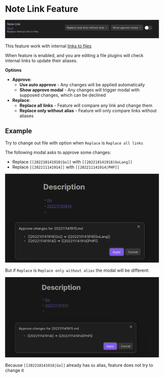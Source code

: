 # Note Link Feature

![img.png](../img/NoteLinkSettings.png)

This feature work with
internal [links to files](https://help.obsidian.md/Linking+notes+and+files/Internal+links#Link+to+a+file)

When feature is enabled, and you are editing a file plugins will check internal links to update their aliases.

**Options**

- **Approve**:
    - **Use auto approve** - Any changes will be applied automatically
    - **Show approve modal** - Any changes will trigger modal with supposed changes, which can be declined
- **Replace**:
    - **Replace all links** - Feature will compare any link and change them
    - **Replace only without alias** - Feature will only compare links without aliases

## Example

Try to change out file with option when `Replace` is `Replace all links`

The following modal asks to approve some changes:

- Replace `[[202210141918|Go]]` with `[[202210141918|GoLang]]`
- Replace `[[202211141914]]` with `[[202211141914|PHP]]`

![img.png](../img/NoteLinkAllChanges.png)

But if `Replace` is `Replace only without alias` the modal will be different:

![img.png](../img/NoteLinkWithoutAlias.png)

Because `[[202210141918|Go]]` already has `Go` alias, feature does not try to change it

